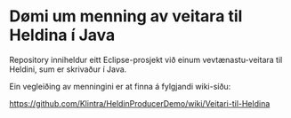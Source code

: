 # Dømi um menning av veitara til Heldina í Java

Repository inniheldur eitt Eclipse-prosjekt við einum vevtænastu-veitara til Heldini, sum er skrivaður í Java.

Ein vegleiðing av menningini er at finna á fylgjandi wiki-síðu:

https://github.com/Klintra/HeldinProducerDemo/wiki/Veitari-til-Heldina
